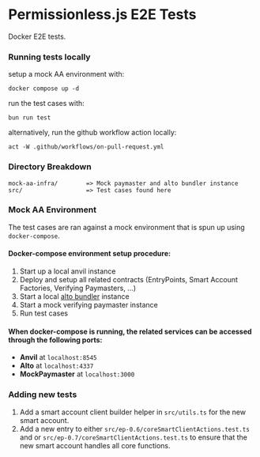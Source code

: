 # Permissionless.js E2E Tests

Docker E2E tests.

### Running tests locally

setup a mock AA environment with:
```console
docker compose up -d
```

run the test cases with:
```console
bun run test
```

alternatively, run the github workflow action locally:
```console
act -W .github/workflows/on-pull-request.yml
```

### Directory Breakdown
```
mock-aa-infra/        => Mock paymaster and alto bundler instance
src/                  => Test cases found here
```

### Mock AA Environment
The test cases are ran against a mock environment that is spun up using `docker-compose`.

#### Docker-compose environment setup procedure:
1) Start up a local anvil instance
2) Deploy and setup all related contracts (EntryPoints, Smart Account Factories, Verifying Paymasters, ...)
3) Start a local [alto bundler](https://github.com/pimlicolabs/alto) instance
4) Start a mock verifying paymaster instance
5) Run test cases

#### When docker-compose is running, the related services can be accessed through the following ports:
- __Anvil__ at `localhost:8545`
- __Alto__ at `localhost:4337`
- __MockPaymaster__ at `localhost:3000`

### Adding new tests
1. Add a smart account client builder helper in `src/utils.ts` for the new smart account.
2. Add a new entry to either `src/ep-0.6/coreSmartClientActions.test.ts` and or `src/ep-0.7/coreSmartClientActions.test.ts` to ensure that the new smart account handles all core functions.
